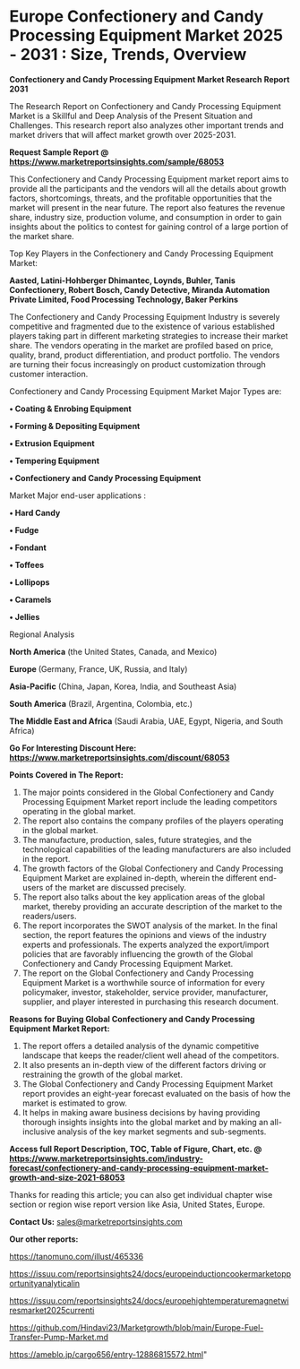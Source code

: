  # Europe Confectionery and Candy Processing Equipment Market 2025 - 2031 : Size, Trends, Overview

<strong>Confectionery and Candy Processing Equipment Market Research Report 2031</strong>

The Research Report on Confectionery and Candy Processing Equipment Market is a Skillful and Deep Analysis of the Present Situation and Challenges. This research report also analyzes other important trends and market drivers that will affect market growth over 2025-2031.

<strong>Request Sample Report @ <a href=https://www.marketreportsinsights.com/sample/68053>https://www.marketreportsinsights.com/sample/68053</a></strong>

This Confectionery and Candy Processing Equipment market report aims to provide all the participants and the vendors will all the details about growth factors, shortcomings, threats, and the profitable opportunities that the market will present in the near future. The report also features the revenue share, industry size, production volume, and consumption in order to gain insights about the politics to contest for gaining control of a large portion of the market share.

Top Key Players in the Confectionery and Candy Processing Equipment Market:

<strong>Aasted, Latini-Hohberger Dhimantec, Loynds, Buhler, Tanis Confectionery, Robert Bosch, Candy Detective, Miranda Automation Private Limited, Food Processing Technology, Baker Perkins</strong>

The Confectionery and Candy Processing Equipment Industry is severely competitive and fragmented due to the existence of various established players taking part in different marketing strategies to increase their market share. The vendors operating in the market are profiled based on price, quality, brand, product differentiation, and product portfolio. The vendors are turning their focus increasingly on product customization through customer interaction.

Confectionery and Candy Processing Equipment Market Major Types are:

<strong>• Coating & Enrobing Equipment

• Forming & Depositing Equipment

• Extrusion Equipment

• Tempering Equipment

• Confectionery and Candy Processing Equipment</strong>

Market Major end-user applications :

<strong>• Hard Candy

• Fudge

• Fondant

• Toffees

• Lollipops

• Caramels

• Jellies</strong>

Regional Analysis

</u><strong><b>North America</b></strong> (the United States, Canada, and Mexico)

<strong><b>Europe </b></strong>(Germany, France, UK, Russia, and Italy)

<strong><b>Asia-Pacific</b></strong> (China, Japan, Korea, India, and Southeast Asia)

<strong><b>South America</b></strong> (Brazil, Argentina, Colombia, etc.)

<strong><b>The Middle East and Africa</b></strong> (Saudi Arabia, UAE, Egypt, Nigeria, and South Africa)

<strong>Go For Interesting Discount Here: <a href=https://www.marketreportsinsights.com/discount/68053>https://www.marketreportsinsights.com/discount/68053</a></strong>

<strong>Points Covered in The Report:</strong>
<ol>
  <li>The major points considered in the Global Confectionery and Candy Processing Equipment Market report include the leading competitors operating in the global market.</li>
  <li>The report also contains the company profiles of the players operating in the global market.</li>
  <li>The manufacture, production, sales, future strategies, and the technological capabilities of the leading manufacturers are also included in the report.</li>
  <li>The growth factors of the Global Confectionery and Candy Processing Equipment Market are explained in-depth, wherein the different end-users of the market are discussed precisely.</li>
  <li>The report also talks about the key application areas of the global market, thereby providing an accurate description of the market to the readers/users.</li>
  <li>The report incorporates the SWOT analysis of the market. In the final section, the report features the opinions and views of the industry experts and professionals. The experts analyzed the export/import policies that are favorably influencing the growth of the Global Confectionery and Candy Processing Equipment Market.</li>
  <li>The report on the Global Confectionery and Candy Processing Equipment Market is a worthwhile source of information for every policymaker, investor, stakeholder, service provider, manufacturer, supplier, and player interested in purchasing this research document.</li>
</ol>
<strong>Reasons for Buying Global Confectionery and Candy Processing Equipment Market Report:</strong>

<ol>
  <li>The report offers a detailed analysis of the dynamic competitive landscape that keeps the reader/client well ahead of the competitors.</li>
  <li>It also presents an in-depth view of the different factors driving or restraining the growth of the global market.</li>
  <li>The Global Confectionery and Candy Processing Equipment Market report provides an eight-year forecast evaluated on the basis of how the market is estimated to grow.</li>
  <li>It helps in making aware business decisions by having providing thorough insights insights into the global market and by making an all-inclusive analysis of the key market segments and sub-segments.</li>
</ol>
<strong>Access full Report Description, TOC, Table of Figure, Chart, etc. @ <a href=https://www.marketreportsinsights.com/industry-forecast/confectionery-and-candy-processing-equipment-market-growth-and-size-2021-68053>https://www.marketreportsinsights.com/industry-forecast/confectionery-and-candy-processing-equipment-market-growth-and-size-2021-68053</a></strong>


Thanks for reading this article; you can also get individual chapter wise section or region wise report version like Asia, United States, Europe.

<strong>Contact Us:</strong>
sales@marketreportsinsights.com

<strong>Our other reports:</strong>

<a href=https://tanomuno.com/illust/465336>https://tanomuno.com/illust/465336</a>

<a href=https://issuu.com/reportsinsights24/docs/europeinductioncookermarketopportunityanalyticalin>https://issuu.com/reportsinsights24/docs/europeinductioncookermarketopportunityanalyticalin</a>

<a href=https://issuu.com/reportsinsights24/docs/europehightemperaturemagnetwiresmarket2025currenti>https://issuu.com/reportsinsights24/docs/europehightemperaturemagnetwiresmarket2025currenti</a>

<a href=https://github.com/Hindavi23/Marketgrowth/blob/main/Europe-Fuel-Transfer-Pump-Market.md>https://github.com/Hindavi23/Marketgrowth/blob/main/Europe-Fuel-Transfer-Pump-Market.md</a>

<a href=https://ameblo.jp/cargo656/entry-12886815572.html>https://ameblo.jp/cargo656/entry-12886815572.html</a>"
